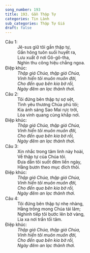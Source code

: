 ```yaml
---
song_number: 193
title: 193. Gần Thập Tự
categories: Tin Lành
sub_categories: Thập Tự Giá
draft: false
---
```

<dl><dt>Câu 1:</dt><dd data-verse="1">Jê-sus giữ tôi gần thập tự, <br/>Gần hông tuôn suối huyết ra, <br/>Lưu xuất ở nơi Gô-gô-tha, <br/>Nghìn thu công hiệu chẳng ngoa. </dd><dt>Điệp khúc:</dt><dd data-chorus="1"><em>Thập giá Chúa, thập giá Chúa, <br/>Vinh hiển tôi muôn muôn đời, <br/>Cho đến qua bên kia bờ rồi, <br/>Ngày đêm an lạc thảnh thơi. </em></dd><dt>Câu 2:</dt><dd data-verse="2">Tôi đứng bên thập tự sợ sệt, <br/>Tình yêu thương Chúa phủ tôi; <br/>Kia ánh sáng Sao Mai rực trời, <br/>Lòa vinh quang cùng khắp nơi. </dd><dt>Điệp khúc:</dt><dd data-chorus="1"><em>Thập giá Chúa, thập giá Chúa, <br/>Vinh hiển tôi muôn muôn đời, <br/>Cho đến qua bên kia bờ rồi, <br/>Ngày đêm an lạc thảnh thơi. </em></dd><dt>Câu 3:</dt><dd data-verse="3">Xin nhắc trong tâm linh này hoài, <br/>Về thập tự của Chúa tôi. <br/>Đưa dẫn tôi suốt đêm liền ngày, <br/>Hằng bươn theo mục đích thôi. </dd><dt>Điệp khúc:</dt><dd data-chorus="1"><em>Thập giá Chúa, thập giá Chúa, <br/>Vinh hiển tôi muôn muôn đời, <br/>Cho đến qua bên kia bờ rồi, <br/>Ngày đêm an lạc thảnh thơi. </em></dd><dt>Câu 4:</dt><dd data-verse="4">Tôi đứng bên thập tự nhẹ nhàng, <br/>Hằng trông mong Chúa tái lâm; <br/>Nghinh tiếp tôi bước lên bờ vàng, <br/>Lìa xa nơi trần tối tăm. </dd><dt>Điệp khúc:</dt><dd data-chorus="1"><em>Thập giá Chúa, thập giá Chúa, <br/>Vinh hiển tôi muôn muôn đời, <br/>Cho đến qua bên kia bờ rồi, <br/>Ngày đêm an lạc thảnh thơi. </em></dd></dl>